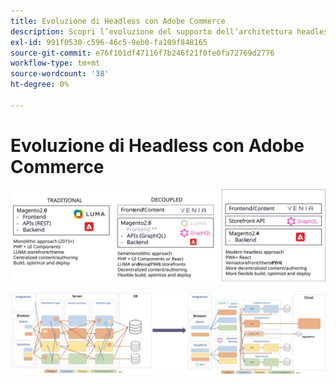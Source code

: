 ```yaml
---
title: Evoluzione di Headless con Adobe Commerce
description: Scopri l’evoluzione del supporto dell’architettura headless di Adobe Commerce.
exl-id: 991f0530-c596-46c5-9eb0-fa109f848165
source-git-commit: e76f101df47116f7b246f21f0fe0fa72769d2776
workflow-type: tm+mt
source-wordcount: '38'
ht-degree: 0%

---
```


# Evoluzione di Headless con Adobe Commerce

![Confronto tra architetture commerce tradizionali, scollegate e headless](../../../assets/playbooks/headless-evolution-table.svg)

![Confronto tra architetture commerce tradizionali, scollegate e headless](../../../assets/playbooks/headless-evolution-diagram.svg)
